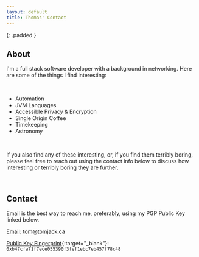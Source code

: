 ```yaml
---
layout: default
title: Thomas' Contact
---
```


{: .padded }
## About

I'm a full stack software developer with a background in networking. Here are some of the things I find interesting:

<br>

- Automation
- JVM Languages
- Accessible Privacy & Encryption
- Single Origin Coffee
- Timekeeping
- Astronomy
  
<br>
  
If you also find any of these interesting, or, if you find them terribly boring, please feel free to reach out using 
the contact info below to discuss how interesting or terribly boring they are further.  

<br>

## Contact

Email is the best way to reach me, preferably, using my PGP Public Key linked below.

[Email](mailto:tom@tomjack.ca): tom@tomjack.ca

[Public Key Fingerprint](/assets/txt/pub.txt){:target="_blank"}: `0xb47cfa71f7ece055390f3fef1ebc7eb457f78c48`